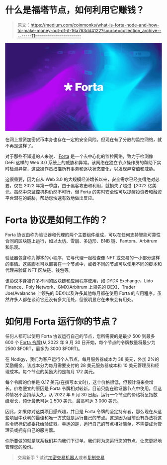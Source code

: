 # 什么是福塔节点，如何利用它赚钱？

> 原文：<https://medium.com/coinmonks/what-is-forta-node-and-how-to-make-money-out-of-it-16a763dd4122?source=collection_archive---------11----------------------->

![](img/b4199126e320d2a6d2d6801bd906f10f.png)

在网上投资加密货币本身也存在一定的安全风险。但现在有了分散的监控网络，就不再是这样了。

对于那些不知道的人来说， [Forta](https://forta.org/) 是一个去中心化的监控网络，致力于检测像 DeFi 这样的 Web 3.0 系统上的威胁和异常。该网络在独立节点操作员的帮助下实时检测异常，这些操作员扫描所有事务和逐块状态变化，以发现异常值和威胁。

这很重要，因为自从 Web 3.0 的大规模经济增长以来，安全需求已经变得绝对必要，仅在 2022 年第一季度，由于黑客攻击和利用，就损失了超过【2022 亿美元。虽然中央监控机构仍然不可行，但 Forta 的实时安全性可以提醒投资者和融资平台潜在的威胁，帮助您快速有效地做出反应。

# Forta 协议是如何工作的？

Forta 协议由称为验证器和代理的两个主要组件组成，可以在任何支持智能可靠性合同的区块链上运行，如以太坊、雪崩、多边形、BNB 链、Fantom、Arbitrum 和乐观。

验证器包含称为脚本的小程序，它与代理一起检查像 NFT 或交易的一小部分这样的事情。这些脚本可以部署在一个节点中，或者不同的节点可以使用不同的脚本和代理来验证 NFT 区块链、钱包等。

该协议本身被许多不同的区块链和应用程序使用，如 DYDX Exchange、Lido Finance、Poly Network、GMX(Arbitrum 上领先的 DEX)、Trader Joe(Avalanche 上领先的 DEX)以及许多其他每月都在使用 Forta 的应用程序。虽然许多人都在谈论它还没有多大用处，但很明显它在未来会有用处。

# 如何用 Forta 运行你的节点？

任何人都可以使用 Forta 协议运行自己的节点，您所需要的是最少 500 到最多 600 个 [Forta 令牌](https://docs.forta.network/en/latest/fort-token/)(从 2022 年 9 月 30 日开始，每个节点的令牌数量将最少为 2500 $FORT，最多为 3000 $FORT)。

在 Nodigy，我们为客户运行个人节点，每月服务器成本为 38 美元，外加 2%的奖励佣金。该成本分为每月需要支付的 28 美元服务器成本和 10 美元管理员和经理成本。每个节点的奖励大约是每月 172 美元。

每个令牌的价格是 0.17 美元(在撰写本文时)，这个价格很低，但预计将来会增长。价格便宜的原因是 Forta 令牌相对较新，目前只能在验证器节点中使用。但这种情况不会持续太久。从 2022 年 9 月 30 日起，运行一个节点的价格将呈指数级增长，预计最低可达 2 500 美元，最高可达 3 000 美元。

因此，如果你对这类项目感兴趣，并且是 Forta 令牌的坚定持有者，那么现在从这些项目中获利的最佳和唯一方式就是运行自己的节点。这是因为目前没有办法将这些令牌标记或委托给验证器。幸运的是，运行自己的节点相对简单，不需要成为管理员或拥有自己的服务器。

你所要做的就是联系我们并向我们下订单。我们将为您运行您的节点，让您更好地管理您的股份。

> 交易新手？试试[加密交易机器人](/coinmonks/crypto-trading-bot-c2ffce8acb2a)或者[复制交易](/coinmonks/top-10-crypto-copy-trading-platforms-for-beginners-d0c37c7d698c)